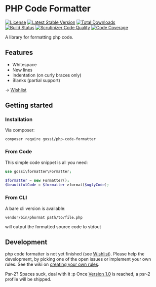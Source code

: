 # PHP Code Formatter

[![License](https://img.shields.io/github/license/gossi/php-code-formatter.svg?style=flat-square)](https://packagist.org/packages/gossi/php-code-formatter)
[![Latest Stable Version](https://img.shields.io/packagist/v/gossi/php-code-formatter.svg?style=flat-square)](https://packagist.org/packages/gossi/php-code-formatter)
[![Total Downloads](https://img.shields.io/packagist/dt/gossi/php-code-formatter.svg?style=flat-square&colorB=007ec6)](https://packagist.org/packages/gossi/php-code-formatter)<br>
[![Build Status](https://img.shields.io/scrutinizer/build/g/gossi/php-code-formatter.svg?style=flat-square)](https://travis-ci.org/gossi/php-code-formatter)
[![Scrutinizer Code Quality](https://img.shields.io/scrutinizer/g/gossi/php-code-formatter.svg?style=flat-square)](https://scrutinizer-ci.com/g/gossi/php-code-formatter)
[![Code Coverage](https://img.shields.io/scrutinizer/coverage/g/gossi/php-code-formatter.svg?style=flat-square)](https://scrutinizer-ci.com/g/gossi/php-code-formatter)

A library for formatting php code.


## Features

- Whitespace
- New lines
- Indentation (on curly braces only)
- Blanks (partial support)

-> [Wishlist](https://github.com/gossi/php-code-formatter/labels/feature-request)

## Getting started

### Installation

Via composer:

```
composer require gossi/php-code-formatter
```

### From Code

This simple code snippet is all you need:

```php
use gossi\formatter\Formatter;

$formatter = new Formatter();
$beautifulCode = $formatter->format($uglyCode);
```

### From CLI

A bare cli version is available:

```
vendor/bin/phormat path/to/file.php
```

will output the formatted source code to stdout


## Development

php code formatter is not yet finished (see [Wishlist](https://github.com/gossi/php-code-formatter/labels/feature-request)). Please help the development, by picking one of the open issues or implement your own rules. See the wiki on [creating your own rules](https://github.com/gossi/php-code-formatter/wiki/creating-your-own-Rules).

Psr-2? Spaces suck, deal with it :p Once [Version 1.0](https://github.com/gossi/php-code-formatter/milestones/Version%201.0) is reached, a psr-2 profile will be shipped.

